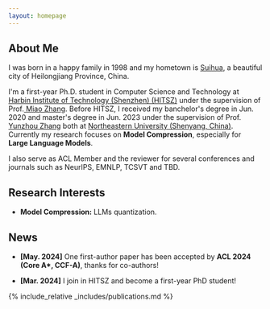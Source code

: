 ```yaml
---
layout: homepage
---
```


## About Me

I was born in a happy family in 1998 and my hometown is <a href="https://j.map.baidu.com/21/TB" target="_blank"> Suihua</a>, a beautiful city of Heilongjiang Province, China. 

I'm a first-year Ph.D. student in Computer Science and Technology at <a href="https://www.hitsz.edu.cn/" target="_blank"> Harbin Institute of Technology (Shenzhen) (HITSZ)</a> under the supervision of Prof.<a href="https://miaozhang0525.github.io/" target="_blank"> Miao Zhang</a>. Before HITSZ, I received my banchelor's degree in Jun. 2020 and master's degree in Jun. 2023 under the supervision of Prof.<a href="http://faculty.neu.edu.cn/zhangyunzhou/zh_CN" target="_blank"> Yunzhou Zhang</a> both at <a href="https://neu.edu.cn/" target="_blank"> Northeastern University (Shenyang, China)</a>. Currently my research focuses on **Model Compression**, especially for **Large Language Models**.

I also serve as ACL Member and the reviewer for several conferences and journals such as NeurIPS, EMNLP, TCSVT and TBD.


## Research Interests
- **Model Compression:** LLMs quantization.


## News

- **[May. 2024]** One first-author paper has been accepted by **ACL 2024 (Core A\*, CCF-A)**, thanks for co-authors!

- **[Mar. 2024]** I join in HITSZ and become a first-year PhD student!

{% include_relative _includes/publications.md %}
